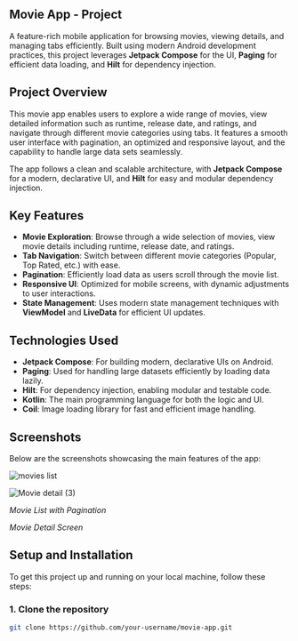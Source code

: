 ## Movie App - Project

A feature-rich mobile application for browsing movies, viewing details, and managing tabs efficiently. Built using modern Android development practices, this project leverages **Jetpack Compose** for the UI, **Paging** for efficient data loading, and **Hilt** for dependency injection.

## Project Overview

This movie app enables users to explore a wide range of movies, view detailed information such as runtime, release date, and ratings, and navigate through different movie categories using tabs. It features a smooth user interface with pagination, an optimized and responsive layout, and the capability to handle large data sets seamlessly.

The app follows a clean and scalable architecture, with **Jetpack Compose** for a modern, declarative UI, and **Hilt** for easy and modular dependency injection.

## Key Features

- **Movie Exploration**: Browse through a wide selection of movies, view movie details including runtime, release date, and ratings.
- **Tab Navigation**: Switch between different movie categories (Popular, Top Rated, etc.) with ease.
- **Pagination**: Efficiently load data as users scroll through the movie list.
- **Responsive UI**: Optimized for mobile screens, with dynamic adjustments to user interactions.
- **State Management**: Uses modern state management techniques with **ViewModel** and **LiveData** for efficient UI updates.

## Technologies Used

- **Jetpack Compose**: For building modern, declarative UIs on Android.
- **Paging**: Used for handling large datasets efficiently by loading data lazily.
- **Hilt**: For dependency injection, enabling modular and testable code.
- **Kotlin**: The main programming language for both the logic and UI.
- **Coil**: Image loading library for fast and efficient image handling.

## Screenshots

Below are the screenshots showcasing the main features of the app:

![movies list](https://github.com/user-attachments/assets/aac6aba1-1e2e-4b59-aaa1-b61d9f84ae41)

![Movie detail (3)](https://github.com/user-attachments/assets/14635007-5a4a-4724-b909-5d0365f82fe2)

*Movie List with Pagination*

*Movie Detail Screen*

## Setup and Installation

To get this project up and running on your local machine, follow these steps:

### 1. Clone the repository
```bash
git clone https://github.com/your-username/movie-app.git
